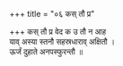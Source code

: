 +++
title = "०६ कस् तौ प्र"

+++
कस् तौ प्र वेद क उ तौ न आह  
याव् अस्या स्तनौ सहस्रधाराव् अक्षितौ ।  
ऊर्जं दुहाते अनपस्फुरन्तौ ॥